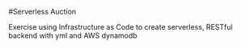 #Serverless Auction

Exercise using Infrastructure as Code to create serverless, RESTful backend with yml and AWS dynamodb
